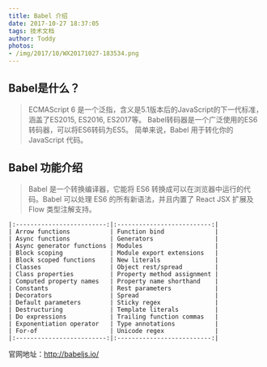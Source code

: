 ```yaml
---
title: Babel 介绍
date: 2017-10-27 18:37:05
tags: 技术文档
author: Toddy
photos:
- /img/2017/10/WX20171027-183534.png
---
```

## Babel是什么？
>ECMAScript 6 是一个泛指，含义是5.1版本后的JavaScript的下一代标准，涵盖了ES2015, ES2016, ES2017等。
Babel转码器是一个广泛使用的ES6转码器，可以将ES6转码为ES5。
简单来说，Babel 用于转化你的 JavaScript 代码。

## Babel 功能介绍
>Babel 是一个转换编译器，它能将 ES6 转换成可以在浏览器中运行的代码。Babel 可以处理 ES6 的所有新语法，并且内置了 React JSX 扩展及 Flow 类型注解支持。

```text
|:-------------------------:|:--------------------------:|
| Arrow functions           | Function bind              |
| Async functions           | Generators                 |
| Async generator functions | Modules                    |
| Block scoping             | Module export extensions   |
| Block scoped functions    | New literals               |
| Classes                   | Object rest/spread         |
| Class properties          | Property method assignment |
| Computed property names   | Property name shorthand    |
| Constants                 | Rest parameters            |
| Decorators                | Spread                     |
| Default parameters        | Sticky regex               |
| Destructuring             | Template literals          |
| Do expressions            | Trailing function commas   |
| Exponentiation operator   | Type annotations           |
| For-of                    | Unicode regex              |
|:-------------------------:|:--------------------------:|
```
官网地址：http://babeljs.io/